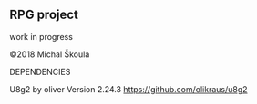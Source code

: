 ## RPG project ##

work in progress 


©2018 Michal Škoula


DEPENDENCIES

U8g2 by oliver Version 2.24.3
https://github.com/olikraus/u8g2
